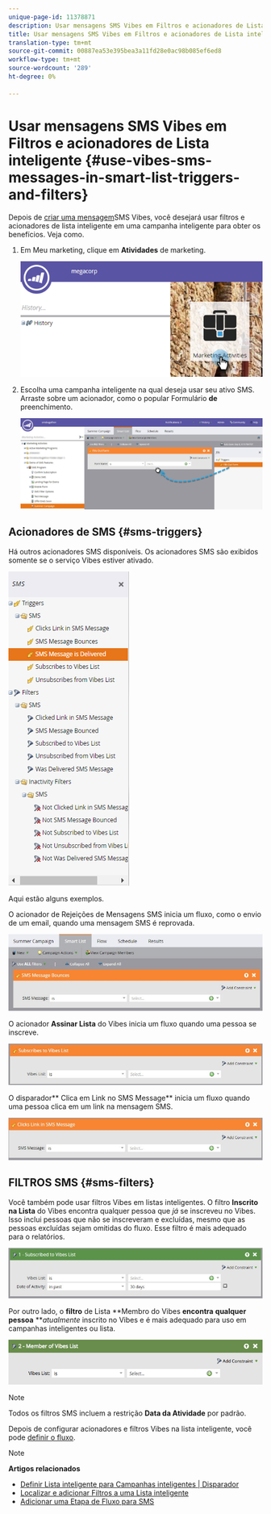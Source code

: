 ```yaml
---
unique-page-id: 11378871
description: Usar mensagens SMS Vibes em Filtros e acionadores de Lista inteligente - Documentos do marketing - Documentação do produto
title: Usar mensagens SMS Vibes em Filtros e acionadores de Lista inteligente
translation-type: tm+mt
source-git-commit: 00887ea53e395bea3a11fd28e0ac98b085ef6ed8
workflow-type: tm+mt
source-wordcount: '289'
ht-degree: 0%

---
```



# Usar mensagens SMS Vibes em Filtros e acionadores de Lista inteligente {#use-vibes-sms-messages-in-smart-list-triggers-and-filters}

Depois de [criar uma mensagem](create-a-vibes-sms-message.md)SMS Vibes, você desejará usar filtros e acionadores de lista inteligente em uma campanha inteligente para obter os benefícios. Veja como.

1. Em Meu marketing, clique em **Atividades** de marketing.

   ![](assets/image2016-7-28-9-3a48-3a32.png)

1. Escolha uma campanha inteligente na qual deseja usar seu ativo SMS. Arraste sobre um acionador, como o popular Formulário **de** preenchimento.

   ![](assets/fills-out-form-pull-over.jpg)

## Acionadores de SMS {#sms-triggers}

Há outros acionadores SMS disponíveis. Os acionadores SMS são exibidos somente se o serviço Vibes estiver ativado.

![](assets/new-sms-search2.png)

Aqui estão alguns exemplos.

O acionador de Rejeições de Mensagens SMS inicia um fluxo, como o envio de um email, quando uma mensagem SMS é reprovada.

![](assets/sms-message-bounces-real.jpg)

O acionador **Assinar Lista** do Vibes inicia um fluxo quando uma pessoa se inscreve.

![](assets/subscribes-to-vibes-list-real.jpg)

O disparador** Clica em Link no SMS Message** inicia um fluxo quando uma pessoa clica em um link na mensagem SMS.

![](assets/clicks-link-in-sms-message.jpg)

## FILTROS SMS {#sms-filters}

Você também pode usar filtros Vibes em listas inteligentes. O filtro **Inscrito na Lista** do Vibes encontra qualquer pessoa que *já* se inscreveu no Vibes. Isso inclui pessoas que não se inscreveram e excluídas, mesmo que as pessoas excluídas sejam omitidas do fluxo. Esse filtro é mais adequado para o relatórios.

![](assets/subscribed-to-vibes-list-filter-real.jpg)

Por outro lado, o **filtro** de Lista **Membro do Vibes **encontra** **qualquer pessoa** ***atualmente* inscrito no Vibes e é mais adequado para uso em campanhas inteligentes ou lista.

![](assets/image001.png)

>[!NOTE]
>
>Todos os filtros SMS incluem a restrição **Data da Atividade** por padrão.

Depois de configurar acionadores e filtros Vibes na lista inteligente, você pode [definir o fluxo](add-a-flow-step-for-sms.md).

>[!NOTE]
>
>**Artigos relacionados**
>
>* [Definir Lista inteligente para Campanhas inteligentes | Disparador](../../../product-docs/core-marketo-concepts/smart-campaigns/creating-a-smart-campaign/define-smart-list-for-smart-campaign-trigger.md)
>* [Localizar e adicionar Filtros a uma Lista inteligente](../../../product-docs/core-marketo-concepts/smart-lists-and-static-lists/creating-a-smart-list/find-and-add-filters-to-a-smart-list.md)
>* [Adicionar uma Etapa de Fluxo para SMS](add-a-flow-step-for-sms.md)

>



